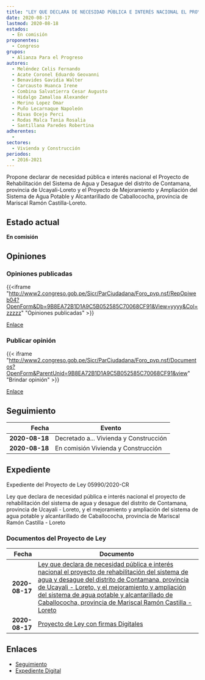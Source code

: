 ```yaml
---
title: "LEY QUE DECLARA DE NECESIDAD PÚBLICA E INTERÉS NACIONAL EL PROYECTO DE REHABILITACIÓN DEL SISTEMA DE AGUA Y DESAGUE DEL DISTRITO DE CONTAMANA, PROVINCIA DE UCAYALI-LORETO, Y EL MEJORAMIENTO Y AMPLIACIÓN DEL SISTEMA DE AGUA POTABLE Y ALCANTARILLADO DE CABALLOCOCHA, PROVINCIA DE MARISCAL RAMÓN CASTILLA-LORETO"
date: 2020-08-17
lastmod: 2020-08-18
estados: 
  - En comisión
proponentes: 
  - Congreso
grupos: 
  - Alianza Para el Progreso
autores: 
  - Meléndez Celis Fernando
  - Acate Coronel Eduardo Geovanni
  - Benavides Gavidia Walter
  - Carcausto Huanca Irene
  - Combina Salvatierra Cesar Augusto
  - Hidalgo Zamalloa Alexander
  - Merino Lopez Omar
  - Puño Lecarnaque Napoleón
  - Rivas Ocejo Perci
  - Rodas Malca Tania Rosalia
  - Santillana Paredes Robertina
adherentes: 
  - 
sectores: 
  - Vivienda y Construcción
periodos: 
  - 2016-2021
---
```


Propone declarar de necesidad pública e interés nacional el Proyecto de Rehabilitación del Sistema de Agua y Desague del distrito de Contamana, provincia de Ucayali-Loreto y el Proyecto de Mejoramiento y Ampliación del Sistema de Agua Potable y Alcantarillado de Caballococha, provincia de Mariscal Ramón Castilla-Loreto.


## Estado actual

**En comisión**

## Opiniones

### Opiniones publicadas

{{<iframe "http://www2.congreso.gob.pe/Sicr/ParCiudadana/Foro_pvp.nsf/RepOpiweb04?OpenForm&Db=9B8EA72B1D1A9C5B052585C70068CF91&View=yyyy&Col=zzzzz" "Opiniones publicadas" >}}

[Enlace](http://www2.congreso.gob.pe/Sicr/ParCiudadana/Foro_pvp.nsf/RepOpiweb04?OpenForm&Db=9B8EA72B1D1A9C5B052585C70068CF91&View=yyyy&Col=zzzzz)
### Publicar opinión

{{< iframe "http://www2.congreso.gob.pe/Sicr/ParCiudadana/Foro_pvp.nsf/Documentos?OpenForm&ParentUnid=9B8EA72B1D1A9C5B052585C70068CF91&view" "Brindar opinión" >}}

[Enlace](http://www2.congreso.gob.pe/Sicr/ParCiudadana/Foro_pvp.nsf/Documentos?OpenForm&ParentUnid=9B8EA72B1D1A9C5B052585C70068CF91&view)

## Seguimiento

| Fecha | Evento |
|------:|--------|
| **2020-08-18** | Decretado a... Vivienda y Construcción|
| **2020-08-18** | En comisión Vivienda y Construcción|


## Expediente

Expediente del Proyecto de Ley 05990/2020-CR

Ley que declara de necesidad pública e interés nacional el proyecto de rehabilitación del sistema de agua y desague del distrito de Contamana, provincia de Ucayali - Loreto, y el mejoramiento y ampliación del sistema de agua potable y alcantarillado de Caballococha, provincia de Mariscal Ramón Castilla - Loreto


### Documentos del Proyecto de Ley

| Fecha | Documento |
|------:|--------|
| **2020-08-17** | [Ley que declara de necesidad pública e interés nacional el proyecto de rehabilitación del sistema de agua y desague del distrito de Contamana, provincia de Ucayali - Loreto, y el mejoramiento y ampliación del sistema de agua potable y alcantarillado de Caballococha, provincia de Mariscal Ramón Castilla - Loreto](http://www.leyes.congreso.gob.pe/Documentos/2016_2021/Proyectos_de_Ley_y_de_Resoluciones_Legislativas/PL05990-20200817.pdf) |
| **2020-08-17** | [Proyecto de Ley con firmas Digitales](http://www.leyes.congreso.gob.pe/Documentos/2016_2021/Proyectos_de_Ley_y_de_Resoluciones_Legislativas/Proyectos_Firmas_digitales/PL05990.pdf) |

## Enlaces 

- [Seguimiento](http://www2.congreso.gob.pe/Sicr/TraDocEstProc/CLProLey2016.nsf/f7fff46988ca05b1052578e100829cc7/f1872748bb0dba67052585c7006e13e8?OpenDocument)
- [Expediente Digital](http://www2.congreso.gob.pe/Sicr/TraDocEstProc/CLProLey2016.nsf/f7fff46988ca05b1052578e100829cc7/f1872748bb0dba67052585c7006e13e8?OpenDocument&Click=05257FB7005EB655.eb71d0cf91d8294e05256cdf006b5706/$Body/0.1C6C)
